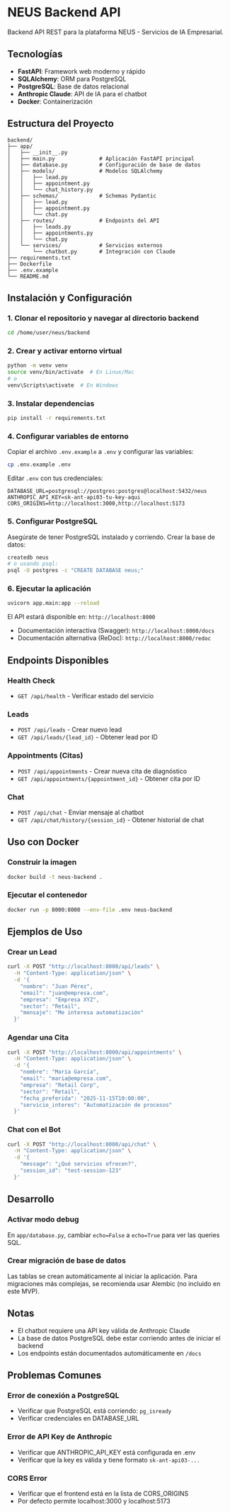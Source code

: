 # NEUS Backend API

Backend API REST para la plataforma NEUS - Servicios de IA Empresarial.

## Tecnologías

- **FastAPI**: Framework web moderno y rápido
- **SQLAlchemy**: ORM para PostgreSQL
- **PostgreSQL**: Base de datos relacional
- **Anthropic Claude**: API de IA para el chatbot
- **Docker**: Containerización

## Estructura del Proyecto

```
backend/
├── app/
│   ├── __init__.py
│   ├── main.py              # Aplicación FastAPI principal
│   ├── database.py          # Configuración de base de datos
│   ├── models/              # Modelos SQLAlchemy
│   │   ├── lead.py
│   │   ├── appointment.py
│   │   └── chat_history.py
│   ├── schemas/             # Schemas Pydantic
│   │   ├── lead.py
│   │   ├── appointment.py
│   │   └── chat.py
│   ├── routes/              # Endpoints del API
│   │   ├── leads.py
│   │   ├── appointments.py
│   │   └── chat.py
│   └── services/            # Servicios externos
│       └── chatbot.py       # Integración con Claude
├── requirements.txt
├── Dockerfile
├── .env.example
└── README.md
```

## Instalación y Configuración

### 1. Clonar el repositorio y navegar al directorio backend

```bash
cd /home/user/neus/backend
```

### 2. Crear y activar entorno virtual

```bash
python -m venv venv
source venv/bin/activate  # En Linux/Mac
# o
venv\Scripts\activate  # En Windows
```

### 3. Instalar dependencias

```bash
pip install -r requirements.txt
```

### 4. Configurar variables de entorno

Copiar el archivo `.env.example` a `.env` y configurar las variables:

```bash
cp .env.example .env
```

Editar `.env` con tus credenciales:

```env
DATABASE_URL=postgresql://postgres:postgres@localhost:5432/neus
ANTHROPIC_API_KEY=sk-ant-api03-tu-key-aqui
CORS_ORIGINS=http://localhost:3000,http://localhost:5173
```

### 5. Configurar PostgreSQL

Asegúrate de tener PostgreSQL instalado y corriendo. Crear la base de datos:

```bash
createdb neus
# o usando psql:
psql -U postgres -c "CREATE DATABASE neus;"
```

### 6. Ejecutar la aplicación

```bash
uvicorn app.main:app --reload
```

El API estará disponible en: `http://localhost:8000`

- Documentación interactiva (Swagger): `http://localhost:8000/docs`
- Documentación alternativa (ReDoc): `http://localhost:8000/redoc`

## Endpoints Disponibles

### Health Check
- `GET /api/health` - Verificar estado del servicio

### Leads
- `POST /api/leads` - Crear nuevo lead
- `GET /api/leads/{lead_id}` - Obtener lead por ID

### Appointments (Citas)
- `POST /api/appointments` - Crear nueva cita de diagnóstico
- `GET /api/appointments/{appointment_id}` - Obtener cita por ID

### Chat
- `POST /api/chat` - Enviar mensaje al chatbot
- `GET /api/chat/history/{session_id}` - Obtener historial de chat

## Uso con Docker

### Construir la imagen

```bash
docker build -t neus-backend .
```

### Ejecutar el contenedor

```bash
docker run -p 8000:8000 --env-file .env neus-backend
```

## Ejemplos de Uso

### Crear un Lead

```bash
curl -X POST "http://localhost:8000/api/leads" \
  -H "Content-Type: application/json" \
  -d '{
    "nombre": "Juan Pérez",
    "email": "juan@empresa.com",
    "empresa": "Empresa XYZ",
    "sector": "Retail",
    "mensaje": "Me interesa automatización"
  }'
```

### Agendar una Cita

```bash
curl -X POST "http://localhost:8000/api/appointments" \
  -H "Content-Type: application/json" \
  -d '{
    "nombre": "María García",
    "email": "maria@empresa.com",
    "empresa": "Retail Corp",
    "sector": "Retail",
    "fecha_preferida": "2025-11-15T10:00:00",
    "servicio_interes": "Automatización de procesos"
  }'
```

### Chat con el Bot

```bash
curl -X POST "http://localhost:8000/api/chat" \
  -H "Content-Type: application/json" \
  -d '{
    "message": "¿Qué servicios ofrecen?",
    "session_id": "test-session-123"
  }'
```

## Desarrollo

### Activar modo debug

En `app/database.py`, cambiar `echo=False` a `echo=True` para ver las queries SQL.

### Crear migración de base de datos

Las tablas se crean automáticamente al iniciar la aplicación. Para migraciones más complejas, se recomienda usar Alembic (no incluido en este MVP).

## Notas

- El chatbot requiere una API key válida de Anthropic Claude
- La base de datos PostgreSQL debe estar corriendo antes de iniciar el backend
- Los endpoints están documentados automáticamente en `/docs`

## Problemas Comunes

### Error de conexión a PostgreSQL
- Verificar que PostgreSQL está corriendo: `pg_isready`
- Verificar credenciales en DATABASE_URL

### Error de API Key de Anthropic
- Verificar que ANTHROPIC_API_KEY está configurada en .env
- Verificar que la key es válida y tiene formato `sk-ant-api03-...`

### CORS Error
- Verificar que el frontend está en la lista de CORS_ORIGINS
- Por defecto permite localhost:3000 y localhost:5173

